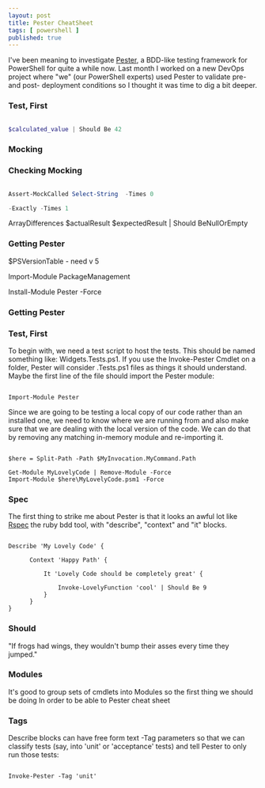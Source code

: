 ```yaml
---
layout: post
title: Pester CheatSheet
tags: [ powershell ]
published: true
---
```


I've been meaning to investigate <a href="https://github.com/pester/Pester/">Pester</a>, a
BDD-like testing framework for PowerShell for quite a while now. Last month I worked on a
new DevOps project where "we" (our PowerShell experts) used Pester to validate pre- and
post- deployment conditions so I thought it was time to dig a bit deeper.


### Test, First

~~~powershell

$calculated_value | Should Be 42

~~~

### Mocking 


### Checking Mocking

~~~powershell

Assert-MockCalled Select-String  -Times 0  

-Exactly -Times 1  

~~~


ArrayDifferences $actualResult $expectedResult | Should BeNullOrEmpty



### Getting Pester

$PSVersionTable - need  v 5

Import-Module PackageManagement

Install-Module Pester -Force 


### Getting Pester


### Test, First

To begin with, we need a test script to host the tests. This should be named something like:
Widgets.Tests.ps1. If you use the Invoke-Pester Cmdlet on a folder, Pester will consider
.Tests.ps1 files as things it should understand. Maybe the first line of the file
should import the Pester module:

~~~

Import-Module Pester

~~~

Since we are going to be testing a local copy of our code rather than an installed one,
we need to know where we are running from and also make sure that we are dealing with the
local version of the code. We can do that by removing any matching in-memory module and
re-importing it.

~~~

$here = Split-Path -Path $MyInvocation.MyCommand.Path

Get-Module MyLovelyCode | Remove-Module -Force
Import-Module $here\MyLovelyCode.psm1 -Force

~~~

### Spec

The first thing to strike me about Pester is that it looks an awful lot like <a href="http://rspec.info/">Rspec</a> the
ruby bdd tool, with "describe", "context" and "it" blocks.


~~~

Describe 'My Lovely Code' {

      Context 'Happy Path' {

          It 'Lovely Code should be completely great' {

              Invoke-LovelyFunction 'cool' | Should Be 9
          }
      }
}

~~~

### Should

"If frogs had wings, they wouldn't bump their asses every time they jumped."


### Modules

It's good to group sets of cmdlets into Modules so the first thing we should be doing
In order to be able to
Pester cheat sheet


### Tags

Describe blocks can have free form text -Tag parameters so that we can classify tests (say, into
  'unit' or 'acceptance' tests) and tell Pester to only run those tests:

~~~

Invoke-Pester -Tag 'unit'

~~~

